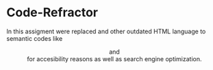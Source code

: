 # Code-Refractor
In this assigment were replaced <divs> and other outdated HTML language to semantic codes like <header> and <footer> for accesibility reasons as well as search engine optimization. 
